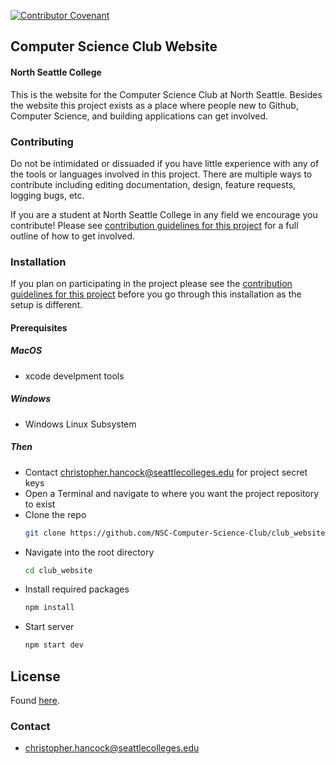 [![Contributor Covenant](https://img.shields.io/badge/Contributor%20Covenant-2.1-4baaaa.svg)](code_of_conduct.md)

## Computer Science Club Website
#### North Seattle College

This is the website for the Computer Science Club at North Seattle. Besides the website this project exists as a place where people new to Github, Computer Science, and building applications can get involved. 

### Contributing

Do not be intimidated or dissuaded if you have little experience with any of the tools or languages involved in this project. There are multiple ways to contribute including editing documentation, design, feature requests, logging bugs, etc. 

If you are a student at North Seattle College in any field we encourage you contribute! Please see [contribution guidelines for this project](CONTRIBUTING.md) for a full outline of how to get involved.

### Installation

If you plan on participating in the project please see the 
[contribution guidelines for this project](CONTRIBUTING.md) before you go through this installation as the setup is different.

#### Prerequisites

##### MacOS
- xcode develpment tools
##### Windows
- Windows Linux Subsystem

##### Then

- Contact christopher.hancock@seattlecolleges.edu for project secret keys
- Open a Terminal and navigate to where you want the project repository to exist
- Clone the repo
    ```sh
    git clone https://github.com/NSC-Computer-Science-Club/club_website.git
    ```
- Navigate into the root directory
    ```sh
    cd club_website
    ```
- Install required packages
    ```sh
    npm install 
    ```
- Start server
    ```sh
    npm start dev
    ```

## License

Found [here](LICENSE).

### Contact
- christopher.hancock@seattlecolleges.edu
